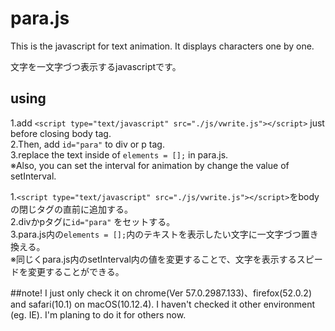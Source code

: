 # para.js

This is the javascript for text animation.
It displays characters one by one.

文字を一文字づつ表示するjavascriptです。

## using
1.add ```<script type="text/javascript" src="./js/vwrite.js"></script>``` just before closing body tag.<br>
2.Then, add ```id="para"``` to div or p tag.<br>
3.replace the text inside of ```elements = [];``` in para.js.<br>
※Also, you can set the interval for animation by change the value of setInterval.<br>

1.```<script type="text/javascript" src="./js/vwrite.js"></script>```をbodyの閉じタグの直前に追加する。<br>
2.divかpタグに```id="para"``` をセットする。<br>
3.para.js内の```elements = [];```内のテキストを表示したい文字に一文字づつ置き換える。<br>
※同じくpara.js内のsetInterval内の値を変更することで、文字を表示するスピードを変更することができる。<br>


##note!
I just only check it on chrome(Ver 57.0.2987.133)、firefox(52.0.2) and safari(10.1) on macOS(10.12.4).
I haven't checked it other environment (eg. IE). I'm planing to do it for others now.

